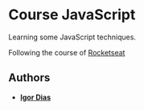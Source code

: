 # Course JavaScript

Learning some JavaScript techniques.

Following the course of [Rocketseat](https://rocketseat.com.br/)

## Authors

* [**Igor Dias**](https://www.linkedin.com/in/igordiasth/)
